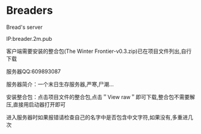 # Breaders
Bread's server

IP:breader.2m.pub

客户端需要安装的整合包(The Winter Frontier-v0.3.zip)已在项目文件列出,自行下载

服务器QQ:609893087

服务器简介：一个末日生存服务器,严寒,尸潮...

安装整合包：点击项目文件的整合包,点击＂View raw＂即可下载,整合包不需要解压,直接用启动器打开即可

进入服务器时如果报错请检查自己的名字中是否包含中文字符,如果没有,多重进几次
